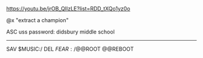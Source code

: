 https://youtu.be/jrOB_QIlzLE?list=RDD_tXQo1yz0o

@x  "extract a champion"

ASC uss
password: didsbury middle school

-----
SAV $MUSIC:/
DEL $FEAR:/
@@$ROOT
@@REBOOT